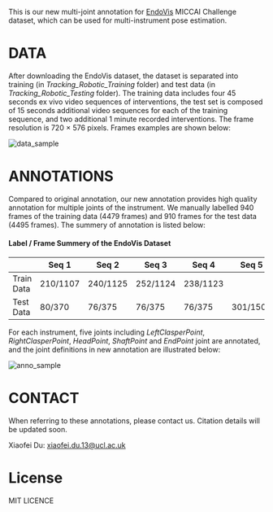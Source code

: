 This is our new multi-joint annotation for [EndoVis](https://endovissub-instrument.grand-challenge.org/) MICCAI Challenge dataset, which can be used for multi-instrument pose estimation.

# DATA 
After downloading the EndoVis dataset, the dataset is separated into training (in *Tracking_Robotic_Training* folder) and test data (in *Tracking_Robotic_Testing* folder). The training data includes four 45 seconds ex vivo video sequences of interventions, the test set is composed of 15 seconds additional video sequences for each of the training sequence, and two additional 1 minute recorded interventions. The frame resolution is 720 × 576 pixels. Frames examples are shown below:

![data_sample](https://user-images.githubusercontent.com/6115717/27146869-b3761b1c-5132-11e7-81ff-2b841172b0a6.png)

# ANNOTATIONS
Compared to original annotation, our new annotation provides high quality annotation for multiple joints of the instrument. We manually labelled 940 frames of the training data (4479 frames) and 910 frames for the test data (4495 frames). The summery of annotation is listed below:
#### Label / Frame Summery of the EndoVis Dataset
|            |   Seq 1  |   Seq 2  | Seq 3    | Seq 4    | Seq 5    | Seq 6    | Total      |
| ---------- | -------- | -------- | -------- | -------- | -------- | -------- | ---------- |
| Train Data | 210/1107 | 240/1125 | 252/1124 | 238/1123 |          |          | 940 / 4479 | 
| Test Data  | 80/370   | 76/375   | 76/375   | 76/375   | 301/1500 | 301/1500 | 910/4495   |

For each instrument, five joints including *LeftClasperPoint*, *RightClasperPoint*, *HeadPoint*, *ShaftPoint* and *EndPoint* joint are annotated, and the joint definitions in new annotation are illustrated below:

![anno_sample](https://user-images.githubusercontent.com/6115717/27146913-e021bd60-5132-11e7-8c7a-4192bdeb8a5a.png)

# CONTACT
When referring to these annotations, please contact us.
Citation details will be updated soon.

Xiaofei Du: <xiaofei.du.13@ucl.ac.uk>

# License
MIT LICENCE




